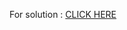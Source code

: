 For solution :
<a href="https://rishabh2001-py.github.io/HTML-CSS-JAVASCRIPT-BY-JOHN-HOPKINS-UNIVERSITY-SOLUTIONS/module-2%20solution/index.html">CLICK HERE</a>
